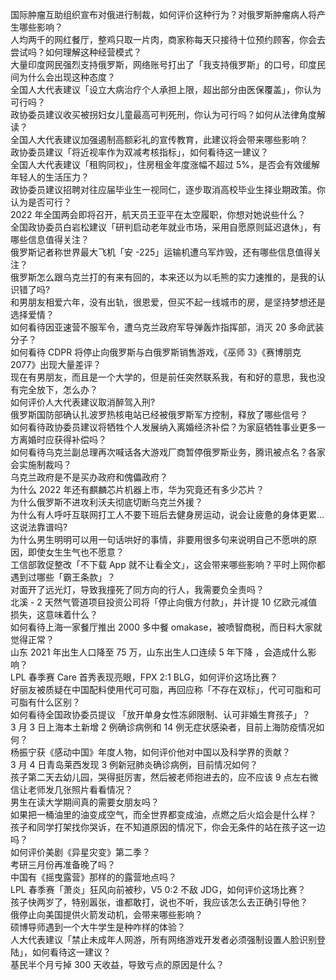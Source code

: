 国际肿瘤互助组织宣布对俄进行制裁，如何评价这种行为？对俄罗斯肿瘤病人将产生哪些影响？  
人均两千的网红餐厅，整鸡只取一片肉，商家称每天只接待十位预约顾客，你会去尝试吗？如何理解这种经营模式？  
大量印度网民强烈支持俄罗斯，网络账号打出了「我支持俄罗斯」的口号，印度民间为什么会出现这种态度？  
全国人大代表建议「设立大病治疗个人承担上限，超出部分由医保覆盖」，你认为可行吗？  
政协委员建议收买被拐妇女儿童最高可判死刑，你认为可行吗？如何从法律角度解读？  
全国人大代表建议加强遏制高额彩礼的宣传教育，此建议将会带来哪些影响？  
政协委员建议「将近视率作为双减考核指标」，如何看待这一建议？  
全国人大代表建议「租购同权」，住房租金年度涨幅不超过 5%，是否会有效缓解年轻人的生活压力？  
政协委员建议招聘对往应届毕业生一视同仁，逐步取消高校毕业生择业期政策。你认为是否可行？  
2022 年全国两会即将召开，航天员王亚平在太空履职，你想对她说些什么？  
全国政协委员白岩松建议「研判启动老年就业市场，采用自愿原则延迟退休」，有哪些信息值得关注？  
俄罗斯记者称世界最大飞机「安 -225」运输机遭乌军炸毁，还有哪些信息值得关注？  
俄罗斯怎么跟乌克兰打的有来有回的，本来还以为以毛熊的实力速推的，是我的认识错了吗?  
和男朋友相爱六年，没有出轨，很恩爱，但买不起一线城市的房，是坚持梦想还是选择爱情？  
如何看待因亚速营不服军令，遭乌克兰政府军导弹轰炸指挥部，消灭 20 多命武装分子？  
如何看待 CDPR 将停止向俄罗斯与白俄罗斯销售游戏，《巫师 3》《赛博朋克 2077》出现大量差评？  
现在有男朋友，而且是一个大学的，但是前任突然联系我，有和好的意思，我也没有完全放下，怎么办？  
如何评价人大代表建议取消醉驾入刑?  
俄罗斯国防部确认扎波罗热核电站已经被俄罗斯军方控制，释放了哪些信号？  
如何看待政协委员建议将牺牲个人发展纳入离婚经济补偿？为家庭牺牲事业更多一方离婚时应获得补偿吗？  
如何看待乌克兰副总理再次喊话各大游戏厂商暂停俄罗斯业务，腾讯被点名？各家会实施制裁吗？  
乌克兰政府是不是买办政府和傀儡政府？  
为什么 2022 年还有麒麟芯片机器上市，华为究竟还有多少芯片？  
为什么俄罗斯不进攻利沃夫彻底切断乌克兰外援？  
为什么有人呼吁互联网打工人不要下班后去健身房运动，说会让疲惫的身体更累…这说法靠谱吗?  
为什么男生明明可以用一句话哄好的事情，非要用很多句来说明自己不愿哄的原因，即使女生生气也不愿意？  
工信部敦促整改「不下载 App 就不让看全文」，这会带来哪些影响？平时上网你都遇到过哪些「霸王条款」？  
对面开了远光灯，导致我撞死了同方向的行人，我需要负全责吗？  
北溪 - 2 天然气管道项目投资公司将「停止向俄方付款」，并计提 10 亿欧元减值损失，这意味着什么？  
如何看待上海一家餐厅推出 2000 多中餐 omakase，被喷智商税，而日料大家就觉得正常？  
山东 2021 年出生人口降至 75 万，山东出生人口连续 5 年下降 ，会造成什么影响？  
LPL 春季赛 Care 首秀表现亮眼，FPX 2:1 BLG，如何评价这场比赛？  
好丽友被质疑在中国配料使用代可可脂，再回应称「不存在双标」，代可可脂和可可脂有什么区别？  
如何看待全国政协委员提议 「放开单身女性冻卵限制、认可非婚生育孩子」？  
3 月 3 日上海本土新增 2 例确诊病例和 14 例无症状感染者，目前上海防疫情况如何？  
杨振宁获《感动中国》年度人物，如何评价他对中国以及科学界的贡献？  
3 月 4 日青岛莱西发现 3 例新冠肺炎确诊病例，目前情况如何？  
孩子第二天去幼儿园，哭得挺厉害，然后被老师抱进去的，应不应该 9 点左右微信让老师发几张照片看看情况？  
男生在读大学期间真的需要女朋友吗？  
如果把一桶油里的油变成空气，而全世界都变成油，点燃之后火焰会是什么样？  
孩子和同学打架找你哭诉，在不知道原因的情况下，你会无条件的站在孩子这一边吗？  
如何评价美剧《异星灾变》第二季？  
考研三月份再准备晚了吗？  
中国有《摇曳露营》那样的的露营地点吗？  
LPL 春季赛「萧炎」狂风向前被秒，V5 0:2 不敌 JDG，如何评价这场比赛？  
孩子快两岁了，特别嚣张，谁都敢打，说也不听，我应该怎么去正确引导他？  
俄停止向美国提供火箭发动机，会带来哪些影响？  
硕博导师遇到一个大牛学生是种咋样的体验？  
人大代表建议「禁止未成年人网游，所有网络游戏开发者必须强制设置人脸识别登陆」，如何看待这一建议？  
基民半个月亏掉 300 天收益，导致亏点的原因是什么？  
